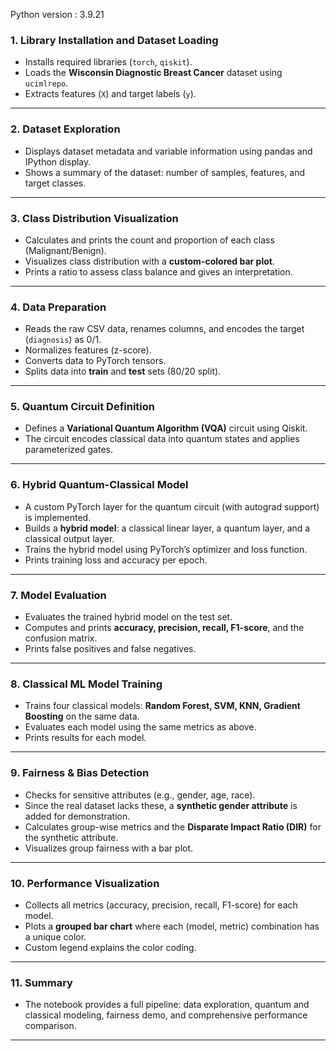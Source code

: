 Python version : 3.9.21

### 1. **Library Installation and Dataset Loading**
- Installs required libraries (`torch`, `qiskit`).
- Loads the **Wisconsin Diagnostic Breast Cancer** dataset using `ucimlrepo`.
- Extracts features (`X`) and target labels (`y`).

---

### 2. **Dataset Exploration**
- Displays dataset metadata and variable information using pandas and IPython display.
- Shows a summary of the dataset: number of samples, features, and target classes.

---

### 3. **Class Distribution Visualization**
- Calculates and prints the count and proportion of each class (Malignant/Benign).
- Visualizes class distribution with a **custom-colored bar plot**.
- Prints a ratio to assess class balance and gives an interpretation.

---

### 4. **Data Preparation**
- Reads the raw CSV data, renames columns, and encodes the target (`diagnosis`) as 0/1.
- Normalizes features (z-score).
- Converts data to PyTorch tensors.
- Splits data into **train** and **test** sets (80/20 split).

---

### 5. **Quantum Circuit Definition**
- Defines a **Variational Quantum Algorithm (VQA)** circuit using Qiskit.
- The circuit encodes classical data into quantum states and applies parameterized gates.

---

### 6. **Hybrid Quantum-Classical Model**
- A custom PyTorch layer for the quantum circuit (with autograd support) is implemented.
- Builds a **hybrid model**: a classical linear layer, a quantum layer, and a classical output layer.
- Trains the hybrid model using PyTorch’s optimizer and loss function.
- Prints training loss and accuracy per epoch.

---

### 7. **Model Evaluation**
- Evaluates the trained hybrid model on the test set.
- Computes and prints **accuracy, precision, recall, F1-score**, and the confusion matrix.
- Prints false positives and false negatives.

---

### 8. **Classical ML Model Training**
- Trains four classical models: **Random Forest, SVM, KNN, Gradient Boosting** on the same data.
- Evaluates each model using the same metrics as above.
- Prints results for each model.

---

### 9. **Fairness & Bias Detection**
- Checks for sensitive attributes (e.g., gender, age, race).
- Since the real dataset lacks these, a **synthetic gender attribute** is added for demonstration.
- Calculates group-wise metrics and the **Disparate Impact Ratio (DIR)** for the synthetic attribute.
- Visualizes group fairness with a bar plot.

---

### 10. **Performance Visualization**
- Collects all metrics (accuracy, precision, recall, F1-score) for each model.
- Plots a **grouped bar chart** where each (model, metric) combination has a unique color.
- Custom legend explains the color coding.

---

### 11. **Summary**
- The notebook provides a full pipeline: data exploration, quantum and classical modeling, fairness demo, and comprehensive performance comparison.

---
